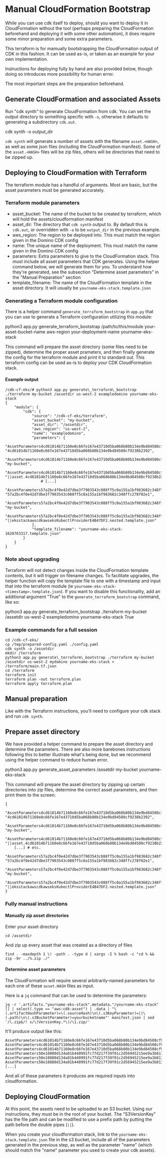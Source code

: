 
# Manual CloudFormation Bootstrap

While you can use cdk itself to deploy, should you want to deploy it in
CloudFormation without the tool (perhaps preparing the CloudFormation
beforehand and deploying it with some other automation), it does require
some minor preparation and some extra parameters.

This terraform is for mamually bootstrapping the CloudFormation output of CDK
in this fashion. It can be used as-is, or taken as an example for your own
implementation.

Instructions for deploying fully by hand are also provided below, though doing
so introduces more possibility for human error.

The most important steps are the preparation beforehand.

## Generate CloudFormation and associated Assets

Run "cdk synth" to generate CloudFormation from cdk. You can set the output directory to something specific with `-o`, otherwise it defaults to generating a subdirectory `cdk.out`.

 cdk synth -o output\_dir

`cdk synth` will generate a number of assets with the filename `asset.<HASH>`, as well as some json files (including the CloudFormation manifest). Some of the `asset.<HASH>` files will be zip files, others will be directories that need to be zipped up.

## Deploying to CloudFormation with Terraform

The terraform module has a handful of arguments. Most are basic, but the asset parameters must be generated accurately.

### Terraform module parameters

* asset\_bucket: The name of the bucket to be created by terraform, which will hold the assets/cloudformation manifest
* asset\_dir: The directory that `cdk synth` output to. By default this is `cdk.out`, or overridden with `-o` to be `output_dir` in the previous example.
* aws\_region: The region to be deployed into. This must match the region given in the Domino CDK config
* name: The unique name of the deployment. This must match the name given in the Domino CDK config
* parameters: Extra parameters to give to the CloudFormation stack. This *must* include all asset parameters that CDK generates. Using the helper command below, we will generate them for you. To understand how they're generated, see the subsection "Determine asset parameters" in the "Manual Preparation" section
* template\_filename: The name of the CloudFormation template in the asset directory. It will usually be `yourname-eks-stack.template.json`

### Generating a Terraform module configuration

There is a helper command `generate_terraform_bootstrap` in `app.py` that you can use to generate a Terraform configuration utilizing this module:

 python3 app.py generate\_terraform\_bootstrap /path/to/this/module your-asset-bucket-name aws-region your-deployment-name yourname-eks-stack

This command will prepare the asset directory (some files need to be zipped), determine the proper asset prameters, and then finally generate the config for the terraform module and print it to standard out. This terraform config can be used as-is to deploy your CDK CloudFormation stack.

#### Example output

    /cdk-cf-eks/# python3 app.py generate\_terraform\_bootstrap ./terraform my-bucket /assetdir us-west-2 exampledomino yourname-eks-stack
    {
        "module": {
            "cdk": {
                "source": "/cdk-cf-eks/terraform",
                "asset_bucket": "my-bucket",
                "asset_dir": "/assetdir",
                "aws_region": "us-west-2",
                "name": "exampledomino",
                "parameters": {
                    "AssetParameters4cd61014b71160e8c66fe167e43710d5ba068b80b134e9bd84508cf9238b2392ArtifactHashE56CD69A": "4cd61014b71160e8c66fe167e43710d5ba068b80b134e9bd84508cf9238b2392",
                    "AssetParameters4cd61014b71160e8c66fe167e43710d5ba068b80b134e9bd84508cf9238b2392S3BucketBF7A7F3F": "my-bucket",
                    "AssetParameters4cd61014b71160e8c66fe167e43710d5ba068b80b134e9bd84508cf9238b2392S3VersionKeyFAF93626": "||asset.4cd61014b71160e8c66fe167e43710d5ba068b80b134e9bd84508cf9238b2392.zip",
                    # [...]
                    "AssetParameters57a2bc4f0e42d7dbe3f7903543c088ff5c0a155a1bf983682c348ffc278f02e1ArtifactHash122F010D": "57a2bc4f0e42d7dbe3f7903543c088ff5c0a155a1bf983682c348ffc278f02e1",
                    "AssetParameters57a2bc4f0e42d7dbe3f7903543c088ff5c0a155a1bf983682c348ffc278f02e1S3Bucket4D55F912": "my-bucket",
                    "AssetParameters57a2bc4f0e42d7dbe3f7903543c088ff5c0a155a1bf983682c348ffc278f02e1S3VersionKey6E4430B5": "||eksstackawscdkawseksKubectlProviderE4B47DF2.nested.template.json"
                },
                "template_filename": "yourname-eks-stack-1620763317.template.json"
            }
        }
    }

### Note about upgrading

Terraform will not detect changes inside the CloudFormation template contents, but it will trigger on filename changes. To facilitate upgrades, the helper function will copy the template file to one with a timestamp and input that into the terraform module (ie `yourname-eks-stack-<timestamp>.template.json`). If you want to disable this functionality, add an additional argument "True" to the `generate_terraform_bootstrap` command, like so:

 python3 app.py generate\_terraform\_bootstrap ./terraform my-bucket /assetdir us-west-2 exampledomino yourname-eks-stack True

### Example commands for a full session

    cd /cdk-cf-eks/
    cp /tmp/prepared-config.yaml ./config.yaml
    cdk synth -o /assetdir
    mkdir /terraform
    python3 app.py generate\_terraform\_bootstrap ./terraform my-bucket /assetdir us-west-2 mydomino yourname-eks-stack > /terraform/main.tf.json
    cd /terraform
    terraform init
    terraform plan -out terraform.plan
    terraform apply terraform.plan

## Manual preparation

Like with the Terraform instructions, you'll need to configure your cdk stack and run `cdk synth`.

## Prepare asset directory

We have provided a helper command to prepare the asset directory and determine the parameters. There are also more barebones instructions following this to better illustrate what's being done, but we recommend using the helper command to reduce human error.

 python3 app.py generate\_asset\_parameters /assetdir my-bucket yourname-eks-stack

This command will prepare the asset directory by zipping up certain directories into zip files, determine the correct asset parameters, and then print them to the screen:

    {
        "AssetParameters4cd61014b71160e8c66fe167e43710d5ba068b80b134e9bd84508cf9238b2392ArtifactHashE56CD69A": "4cd61014b71160e8c66fe167e43710d5ba068b80b134e9bd84508cf9238b2392",
        "AssetParameters4cd61014b71160e8c66fe167e43710d5ba068b80b134e9bd84508cf9238b2392S3BucketBF7A7F3F": "my-bucket",
        "AssetParameters4cd61014b71160e8c66fe167e43710d5ba068b80b134e9bd84508cf9238b2392S3VersionKeyFAF93626": "||asset.4cd61014b71160e8c66fe167e43710d5ba068b80b134e9bd84508cf9238b2392.zip",
        [...] # etc.
        "AssetParameters57a2bc4f0e42d7dbe3f7903543c088ff5c0a155a1bf983682c348ffc278f02e1ArtifactHash122F010D": "57a2bc4f0e42d7dbe3f7903543c088ff5c0a155a1bf983682c348ffc278f02e1",
        "AssetParameters57a2bc4f0e42d7dbe3f7903543c088ff5c0a155a1bf983682c348ffc278f02e1S3Bucket4D55F912": "my-bucket",
        "AssetParameters57a2bc4f0e42d7dbe3f7903543c088ff5c0a155a1bf983682c348ffc278f02e1S3VersionKey6E4430B5": "||eksstackawscdkawseksKubectlProviderE4B47DF2.nested.template.json"
    }

### Fully manual instructions

#### Manually zip asset directories

Enter your asset directory

    cd /assetdir

And zip up every asset that was created as a directory of files

    find . -maxdepth 1 \! -path . -type d | xargs -I % bash -c "cd % && zip -9r ../%.zip ./"

#### Determine asset parameters

The CloudFormation will require several arbitrarily-named parameters for each one of these `asset.HASH` files as input.

Here is a `jq` command that can be used to determine the parameters:

    jq -r '.artifacts."yourname-eks-stack".metadata."/yourname-eks-stack"[] | select(.type == "aws:cdk:asset") | .data | "\(.artifactHashParameter)=\(.sourceHash)\n\(.s3KeyParameter)=||\(.path)\n\(.s3BucketParameter)=yourbucketname"' manifest.json | sed '/\.zip$/! s/\(VersionKey.*\)/\1.zip/'

It'll produce output like this:

    AssetParameters4cd61014b71160e8c66fe167e43710d5ba068b80b134e9bd84508cf9238b2392ArtifactHashE56CD69A=4cd61014b71160e8c66fe167e43710d5ba068b80b134e9bd84508cf9238b2392
    AssetParameters4cd61014b71160e8c66fe167e43710d5ba068b80b134e9bd84508cf9238b2392S3VersionKeyFAF93626=||asset.4cd61014b71160e8c66fe167e43710d5ba068b80b134e9bd84508cf9238b2392
    AssetParameters4cd61014b71160e8c66fe167e43710d5ba068b80b134e9bd84508cf9238b2392S3BucketBF7A7F3F=yourbucketname
    AssetParameters50e10880d134a01b440991fc77d217f39f01c2d56945215ee9a3b81187c6f3b1ArtifactHash32F5D823=50e10880d134a01b440991fc77d217f39f01c2d56945215ee9a3b81187c6f3b1
    AssetParameters50e10880d134a01b440991fc77d217f39f01c2d56945215ee9a3b81187c6f3b1S3VersionKey85C003F9=||asset.50e10880d134a01b440991fc77d217f39f01c2d56945215ee9a3b81187c6f3b1
    AssetParameters50e10880d134a01b440991fc77d217f39f01c2d56945215ee9a3b81187c6f3b1S3Bucket36C546E0=yourbucketname
    [...]

And all of these parameters it produces are required inputs into cloudformation.

## Deploying CloudFormation

At this point, the assets need to be uploaded to an S3 bucket. Using our instructions, they must be in the root of your bucket. The "S3VersionKey" has the file path and can be modified to use a prefix path by putting the path before the double pipes (`||`).

When you create your cloudformation stack, link to the `yourname-eks-stack.template.json` file in the s3 bucket, include all of the parameters generated in the previous step, as well as the parameter "name" (which should match the "name" parameter you used to create your cdk assets).
